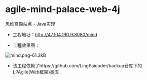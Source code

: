 # agile-mind-palace-web-4j
思维宫殿站点 - Java实现

+ 工程地址：http://47.104.190.9:8080/mind

+ 工程效果图：
 
 ![mind.png-61.2kB][1]

+ 该工程依赖了https://github.com/LingPaicoder/backup仓库下的LPAgile(Web框架)类库


  [1]: http://static.zybuluo.com/LingPai/84gr1xhnhbfy3mil5ryy3xys/mind.png